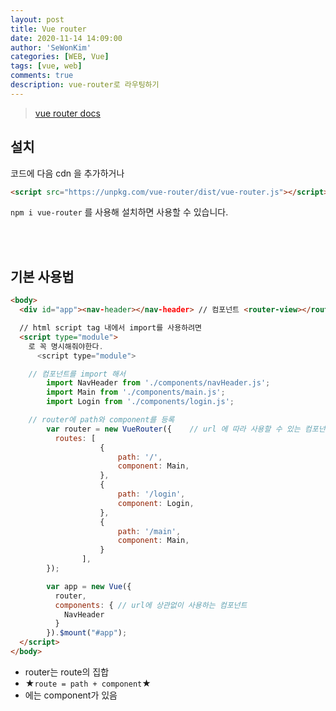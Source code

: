 ```yaml
---
layout: post
title: Vue router
date: 2020-11-14 14:09:00
author: 'SeWonKim'
categories: [WEB, Vue]
tags: [vue, web]
comments: true
description: vue-router로 라우팅하기
---
```


> [vue router docs](https://kr.vuejs.org/v2/guide/routing.html)

## 설치

코드에 다음 cdn 을 추가하거나

```html
<script src="https://unpkg.com/vue-router/dist/vue-router.js"></script>
```

`npm i vue-router` 를 사용해 설치하면 사용할 수 있습니다.

&nbsp;  
&nbsp;

## 기본 사용법

```html
<body>
  <div id="app"><nav-header></nav-header> // 컴포넌트 <router-view></router-view> // 라우터 뷰</div>

  // html script tag 내에서 import를 사용하려면
  <script type="module">
    로 꼭 명시해줘야한다.
      <script type="module">

    // 컴포넌트를 import 해서
        import NavHeader from './components/navHeader.js';
        import Main from './components/main.js';
        import Login from './components/login.js';

    // router에 path와 component를 등록
        var router = new VueRouter({    // url 에 따라 사용할 수 있는 컴포넌트들
          routes: [
                    {
                        path: '/',
                        component: Main,
                    },
                    {
                        path: '/login',
                        component: Login,
                    },
                    {
                        path: '/main',
                        component: Main,
                    }
                ],
        });

        var app = new Vue({
          router,
          components: { // url에 상관없이 사용하는 컴포넌트
            NavHeader
          }
        }).$mount("#app");
  </script>
</body>
```

- router는 route의 집합
- ★`route = path + component`★
- <router-view>에는 component가 있음

&nbsp;  
&nbsp;
